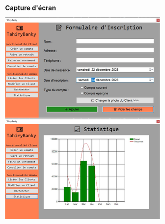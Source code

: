 <h2>Capture d'écran</h2>

<p align="center">
    <img src="C1.png" alt="" width=600>
    <img src="C2.png" alt="" width=600> 
</p>
